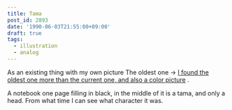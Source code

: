 ```yaml
---
title: Tama
post_id: 2893
date: '1990-06-03T21:55:00+09:00'
draft: true
tags:
  - illustration
  - analog
---
```


As an existing thing with my own picture The oldest one → [I found the oldest one more than the current one, and also a color picture](../../1986/06/13-dad.md) .

A notebook one page filling in black, in the middle of it is a tama, and only a head. From what time I can see what character it was.

